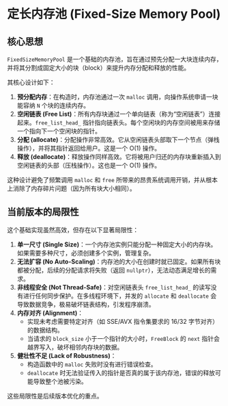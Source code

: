 # 定长内存池 (Fixed-Size Memory Pool)

## 核心思想

`FixedSizeMemoryPool` 是一个基础的内存池，旨在通过预先分配一大块连续内存，并将其分割成固定大小的块（block）来提升内存分配和释放的性能。

其核心设计如下：
1.  **预分配内存**：在构造时，内存池通过一次 `malloc` 调用，向操作系统申请一块能容纳 `N` 个块的连续内存。
2.  **空闲链表 (Free List)**：所有内存块通过一个单向链表（称为“空闲链表”）连接起来。`free_list_head_` 指针指向链表头。每个空闲块的内存空间被用来存储一个指向下一个空闲块的指针。
3.  **分配 (allocate)**：分配操作非常高效。它从空闲链表头部取下一个节点（弹栈操作），并将其指针返回给用户。这是一个 O(1) 操作。
4.  **释放 (deallocate)**：释放操作同样高效。它将被用户归还的内存块重新插入到空闲链表的头部（压栈操作）。这也是一个 O(1) 操作。

这种设计避免了频繁调用 `malloc` 和 `free` 所带来的昂贵系统调用开销，并从根本上消除了内存碎片问题（因为所有块大小相同）。

## 当前版本的局限性

这个基础实现虽然高效，但存在以下显著局限性：

1.  **单一尺寸 (Single Size)**：一个内存池实例只能分配一种固定大小的内存块。如果需要多种尺寸，必须创建多个实例，管理复杂。
2.  **无法扩容 (No Auto-Scaling)**：内存池的大小在创建时就已固定。如果所有块都被分配，后续的分配请求将失败（返回 `nullptr`），无法动态满足增长的需求。
3.  **非线程安全 (Not Thread-Safe)**：对空闲链表头 `free_list_head_` 的读写没有进行任何同步保护。在多线程环境下，并发的 `allocate` 和 `deallocate` 会导致数据竞争，极易破坏链表结构，引发程序崩溃。
4.  **内存对齐 (Alignment)**：
    *   实现未考虑需要特定对齐（如 SSE/AVX 指令集要求的 16/32 字节对齐）的数据结构。
    *   当请求的 `block_size` 小于一个指针的大小时，`FreeBlock` 的 `next` 指针会越界写入，破坏相邻内存块的数据。
5.  **健壮性不足 (Lack of Robustness)**：
    *   构造函数中的 `malloc` 失败时没有进行错误检查。
    *   `deallocate` 时无法验证传入的指针是否真的属于该内存池，错误的释放可能导致整个池被污染。

这些局限性是后续版本优化的重点。
